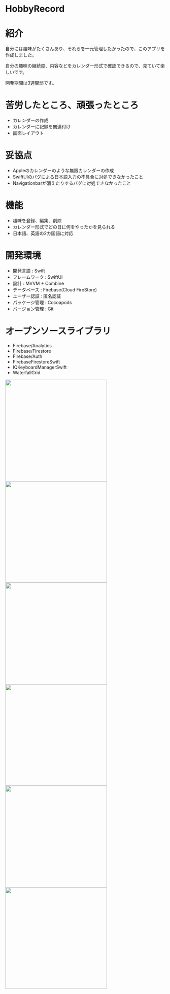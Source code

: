 # HobbyRecord

# 紹介

自分には趣味がたくさんあり、それらを一元管理したかったので、このアプリを作成しました。

自分の趣味の継続度、内容などをカレンダー形式で確認できるので、見ていて楽しいです。

開発期間は3週間弱です。

# 苦労したところ、頑張ったところ
- カレンダーの作成
- カレンダーに記録を関連付け
- 画面レイアウト

# 妥協点
- Appleのカレンダーのような無限カレンダーの作成
- SwiftUIのバグによる日本語入力の不具合に対処できなかったこと
- Navigationbarが消えたりするバグに対処できなかったこと

# 機能
- 趣味を登録、編集、削除
- カレンダー形式でどの日に何をやったかを見られる
- 日本語、英語の2カ国語に対応

# 開発環境
- 開発言語 : Swift  
- フレームワーク : SwiftUI  
- 設計 : MVVM + Combine  
- データベース : Firebase(Cloud FireStore)
- ユーザー認証 : 匿名認証
- パッケージ管理 : Cocoapods  
- バージョン管理 : Git  

# オープンソースライブラリ
- Firebase/Analytics
- Firebase/Firestore
- Firebase/Auth
- FirebaseFirestoreSwift
- IQKeyboardManagerSwift
- WaterfallGrid



<img src="gif/add.gif" width=320px>
<img src="gif/update.gif" width=320px>
<img src="gif/Browse.gif" width=320px>
<img src="gif/addRec.gif" width=320px>
<img src="gif/UpdateRec.gif" width=320px>
<img src="gif/Setting.gif" width=320px>

